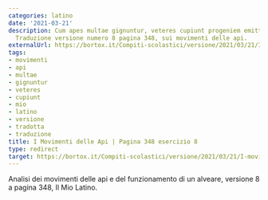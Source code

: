 ```yaml
---
categories: latino
date: '2021-03-21'
description: Cum apes multae gignuntur, veteres cupiunt progeniem emittere in coloniam.
  Traduzione versione numero 8 pagina 348, sui movimenti delle api.
externalUrl: https://bortox.it/Compiti-scolastici/versione/2021/03/21/I-movimenti-delle-api.html
tags:
- movimenti
- api
- multae
- gignuntur
- veteres
- cupiunt
- mio
- latino
- versione
- tradotta
- traduzione
title: I Movimenti delle Api | Pagina 348 esercizio 8
type: redirect
target: https://bortox.it/Compiti-scolastici/versione/2021/03/21/I-movimenti-delle-api.html
---
```



Analisi dei movimenti delle api e del funzionamento di un alveare, versione 8 a pagina 348, Il Mio Latino.